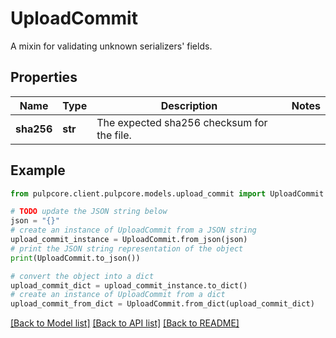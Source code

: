 # UploadCommit

A mixin for validating unknown serializers' fields.

## Properties

Name | Type | Description | Notes
------------ | ------------- | ------------- | -------------
**sha256** | **str** | The expected sha256 checksum for the file. | 

## Example

```python
from pulpcore.client.pulpcore.models.upload_commit import UploadCommit

# TODO update the JSON string below
json = "{}"
# create an instance of UploadCommit from a JSON string
upload_commit_instance = UploadCommit.from_json(json)
# print the JSON string representation of the object
print(UploadCommit.to_json())

# convert the object into a dict
upload_commit_dict = upload_commit_instance.to_dict()
# create an instance of UploadCommit from a dict
upload_commit_from_dict = UploadCommit.from_dict(upload_commit_dict)
```
[[Back to Model list]](../README.md#documentation-for-models) [[Back to API list]](../README.md#documentation-for-api-endpoints) [[Back to README]](../README.md)


